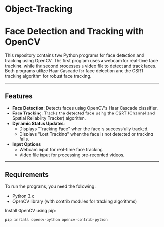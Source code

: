 # Object-Tracking
# Face Detection and Tracking with OpenCV

This repository contains two Python programs for face detection and tracking using OpenCV. The first program uses a webcam for real-time face tracking, while the second processes a video file to detect and track faces. Both programs utilize Haar Cascade for face detection and the CSRT tracking algorithm for robust face tracking.

---

## Features

- **Face Detection**: Detects faces using OpenCV's Haar Cascade classifier.
- **Face Tracking**: Tracks the detected face using the CSRT (Channel and Spatial Reliability Tracker) algorithm.
- **Dynamic Status Updates**:
  - Displays "Tracking Face" when the face is successfully tracked.
  - Displays "Lost Tracking" when the face is not detected or tracking fails.
- **Input Options**:
  - Webcam input for real-time face tracking.
  - Video file input for processing pre-recorded videos.

---

## Requirements

To run the programs, you need the following:

- Python 3.x
- OpenCV library (with contrib modules for tracking algorithms)

Install OpenCV using pip:
```bash
pip install opencv-python opencv-contrib-python

